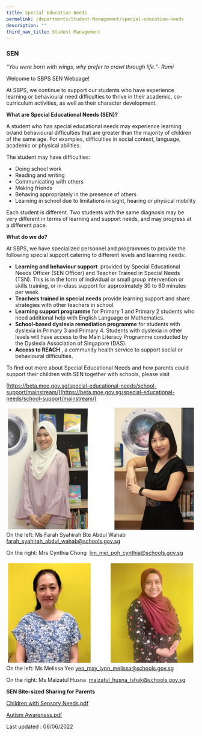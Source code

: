```yaml
---
title: Special Education Needs
permalink: /departments/Student-Management/special-education-needs
description: ""
third_nav_title: Student Management
---
```

### SEN

_“You were born with wings, why prefer to crawl through life.”- Rumi_

  

Welcome to SBPS SEN Webpage!

  

At SBPS, we continue to support our students who have experience learning or behavioural need difficulties to thrive in their academic, co-curriculum activities, as well as their character development.

**What are Special Educational Needs (SEN)?**

  

A student who has special educational needs may experience learning or/and behavioural difficulties that are greater than the majority of children of the same age. For examples, difficulties in social context, language, academic or physical abilities.

  

The student may have difficulties:

  

*   Doing school work
*   Reading and writing
*   Communicating with others
*   Making friends
*   Behaving appropriately in the presence of others
*   Learning in school due to limitations in sight, hearing or physical mobility

  

Each student is different. Two students with the same diagnosis may be very different in terms of learning and support needs, and may progress at a different pace.

  

**What do we do?** 

At SBPS, we have specialized personnel and programmes to provide the following special support catering to different levels and learning needs:

  

*   **Learning and behaviour support**  provided by Special Educational Needs Officer (SEN Officer) and Teacher Trained in Special Needs (TSN). This is in the form of individual or small group intervention or skills training, or in-class support for approximately 30 to 60 minutes per week.
*   **Teachers trained in special needs** provide learning support and share strategies with other teachers in school.
*   **Learning support programme** for Primary 1 and Primary 2 students who need additional help with English Language or Mathematics. 
*   **School-based dyslexia remediation programme** for students with dyslexia in Primary 3 and Primary 4. Students with dyslexia in other levels will have access to the Main Literacy Programme conducted by the Dyslexia Association of Singapore (DAS).
*   **Access to REACH** , a community health service to support social or behavioural difficulties.

  

To find out more about Special Educational Needs and how parents could support their children with SEN together with schools, please visit 

[https://beta.moe.gov.sg/special-educational-needs/school-support/mainstream/](https://beta.moe.gov.sg/special-educational-needs/school-support/mainstream/)

![](/images/cmt5.png)
On the left: Ms Farah Syahirah Bte Abdul Wahab
[farah\_syahirah\_abdul\_wahab@schools.gov.sg](mailto:farah_syahirah_abdul_wahab@schools.gov.sg)

On the right: Mrs Cynthia Chong 
[lim\_mei\_poh\_cynthia@schools.gov.sg](mailto:lim_mei_poh_cynthia@schools.gov.sg)

![](/images/cmt6.png)
On the left: Ms Melissa Yeo
[yeo\_may\_lynn\_melissa@schools.gov.sg](mailto:yeo_may_lynn_melissa@schools.gov.sg)

On the right: Ms Maizatul Husna 
[maizatul\_husna\_ishak@schools.gov.sg](mailto:maizatul_husna_ishak@schools.gov.sg)

**SEN Bite-sized Sharing for Parents**  

[Children with Sensory Needs.pdf](https://sembawangpri.moe.edu.sg/qql/slot/u508/Our%20Programme/Departments/Student%20Management/SEN/Children%20with%20Sensory%20Needs.pdf)  

  

[Autism Awareness.pdf](https://sembawangpri.moe.edu.sg/qql/slot/u508/Our%20Programme/Departments/Student%20Management/SEN/Autism%20Awareness.pdf)


Last updated : 06/06/2022